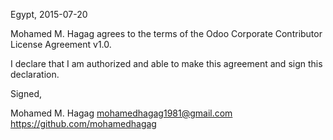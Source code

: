 Egypt, 2015-07-20

Mohamed M. Hagag agrees to the terms of the Odoo Corporate Contributor License
Agreement v1.0.

I declare that I am authorized and able to make this agreement and sign this
declaration.

Signed,

Mohamed M. Hagag mohamedhagag1981@gmail.com https://github.com/mohamedhagag

